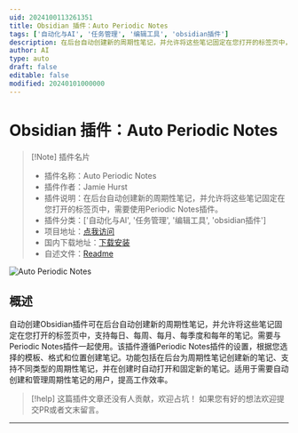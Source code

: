 ```yaml
---
uid: 2024100113261351
title: Obsidian 插件：Auto Periodic Notes
tags: ['自动化与AI', '任务管理', '编辑工具', 'obsidian插件']
description: 在后台自动创建新的周期性笔记，并允许将这些笔记固定在您打开的标签页中，需要使用Periodic Notes插件。
author: AI
type: auto
draft: false
editable: false
modified: 20240101000000
---
```


# Obsidian 插件：Auto Periodic Notes

> [!Note] 插件名片
> - 插件名称：Auto Periodic Notes
> - 插件作者：Jamie Hurst
> - 插件说明：在后台自动创建新的周期性笔记，并允许将这些笔记固定在您打开的标签页中，需要使用Periodic Notes插件。
> - 插件分类：['自动化与AI', '任务管理', '编辑工具', 'obsidian插件']
> - 项目地址：[点我访问](https://github.com/jamiefdhurst/obsidian-auto-periodic-notes)
> - 国内下载地址：[下载安装](https://pkmer.cn/products/plugin/pluginMarket/?auto-periodic-notes)
> - 自述文件：[Readme](https://ghproxy.net/https://raw.githubusercontent.com/jamiefdhurst/obsidian-auto-periodic-notes/main/README.md)

![Auto Periodic Notes](https://cdn.pkmer.cn/covers/auto-periodic-notes.png!pkmer)

## 概述

自动创建Obsidian插件可在后台自动创建新的周期性笔记，并允许将这些笔记固定在您打开的标签页中，支持每日、每周、每月、每季度和每年的笔记。需要与Periodic Notes插件一起使用。该插件遵循Periodic Notes插件的设置，根据您选择的模板、格式和位置创建笔记。功能包括在后台为周期性笔记创建新的笔记、支持不同类型的周期性笔记，并在创建时自动打开和固定新的笔记。适用于需要自动创建和管理周期性笔记的用户，提高工作效率。


> [!help] 
> 这篇插件文章还没有人贡献，欢迎占坑！
> 如果您有好的想法欢迎提交PR或者文末留言。
> 

---



